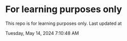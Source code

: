 # For learning purposes only
This repo is for learning purposes only.
Last updated at

Tuesday, May 14, 2024 7:10:48 AM

